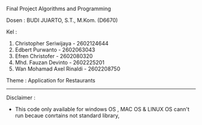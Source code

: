 Final Project Algorithms and Programming 

Dosen : 
BUDI JUARTO, S.T., M.Kom. (D6670)

Kel   : 
1. Christopher Seriwijaya   - 2602124644
2. Edbert Purwanto          - 2602063043
3. Efren Christofer         - 2602080320
4. Mhd. Fauzan Devinto      - 2602225201
5. Wan Mohamad Axel Rinaldi - 2602208750
        
Theme  : 
Application for Restaurants 


----
Disclaimer : 

- This code only available for windows OS , MAC OS & LINUX OS cann't run  becaue conrtains not standard library,
